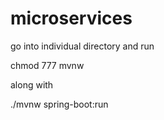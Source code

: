 # microservices

go into individual directory and run 

chmod 777 mvnw

along with 

./mvnw spring-boot:run
